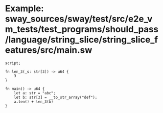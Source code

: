 # Example: sway_sources/sway/test/src/e2e_vm_tests/test_programs/should_pass/language/string_slice/string_slice_features/src/main.sw

```sway
script;

fn len_3(_s: str[3]) -> u64 {
    3
}

fn main() -> u64 {
    let a: str = "abc";
    let b: str[3] = __to_str_array("def");
    a.len() + len_3(b)
}

```
